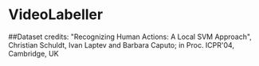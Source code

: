 # VideoLabeller

##Dataset credits:
"Recognizing Human Actions: A Local SVM Approach",
Christian Schuldt, Ivan Laptev and Barbara Caputo; in Proc. ICPR'04, Cambridge, UK
